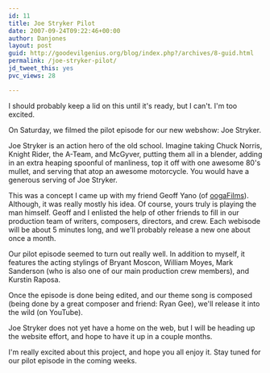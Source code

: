 ```yaml
---
id: 11
title: Joe Stryker Pilot
date: 2007-09-24T09:22:46+00:00
author: Danjones
layout: post
guid: http://goodevilgenius.org/blog/index.php?/archives/8-guid.html
permalink: /joe-stryker-pilot/
jd_tweet_this: yes
pvc_views: 28

---
```

I should probably keep a lid on this until it's ready, but I can't. I'm too excited.

On Saturday, we filmed the pilot episode for our new webshow: Joe Stryker.

Joe Stryker is an action hero of the old school. Imagine taking Chuck Norris, Knight Rider, the A-Team, and McGyver, putting them all in a blender, adding in an extra heaping spoonful of manliness, top it off with one awesome 80's mullet, and serving that atop an awesome motorcycle. You would have a generous serving of Joe Stryker.

This was a concept I came up with my friend Geoff Yano (of [oogaFilms](http://www.oogaFilms.net)). Although, it was really mostly his idea. Of course, yours truly is playing the man himself. Geoff and I enlisted the help of other friends to fill in our production team of writers, composers, directors, and crew. Each webisode will be about 5 minutes long, and we'll probably release a new one about once a month.

Our pilot episode seemed to turn out really well. In addition to myself, it features the acting stylings of Bryant Moscon, William Moyes, Mark Sanderson (who is also one of our main production crew members), and Kurstin Raposa.

Once the episode is done being edited, and our theme song is composed (being done by a great composer and friend: Ryan Gee), we'll release it into the wild (on YouTube).

Joe Stryker does not yet have a home on the web, but I will be heading up the website effort, and hope to have it up in a couple months.

I'm really excited about this project, and hope you all enjoy it. Stay tuned for our pilot episode in the coming weeks.
